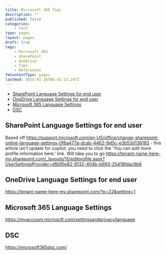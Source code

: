 ```yaml
---
title: Microsoft 365 Tips
description: ""
published: false
categories:
    - Tech
type: pages
layout: pages
draft: true
tags:
    - Microsoft 365
    - SharePoint
    - OneDrive
    - Tips
    - References
fmContentType: pages
lastmod: 2025-01-26T06:42:13.247Z
---
```


<!--- cSpell:disable --->
* [SharePoint Language Settings for end user](#sharepoint-language-settings-for-end-user)
* [OneDrive Language Settings for end user](#onedrive-language-settings-for-end-user)
* [Microsoft 365 Language Settings](#microsoft-365-language-settings)
* [DSC](#dsc)
<!--- cSpell:enable --->

## SharePoint Language Settings for end user

Based off <https://support.microsoft.com/en-US/office/change-sharepoint-online-language-settings-0f6a477a-dcab-4462-9d0c-e3b53d138183> - this article isn't update for copilot. you need to click the 'You can add more profile information here.' link. Will take you to go <https://tenant-name-here-my.sharepoint.com/_layouts/15/editprofile.aspx?UserSettingsProvider=dfb95e82-8132-404b-b693-25418fdac9b6>

## OneDrive Language Settings for end user

<https://tenant-name-here-my.sharepoint.com/?p=22&setting=1>

## Microsoft 365 Language Settings

<https://myaccount.microsoft.com/settingsandprivacy/language>

## DSC

<https://microsoft365dsc.com/>
